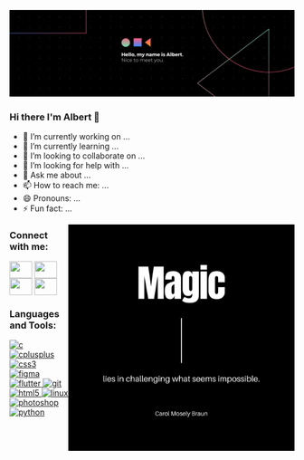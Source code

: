 [![MasterHead](Banner.png)](https://github.com/AlbertSigsbert)
### Hi there I'm Albert 👋


- 🔭 I’m currently working on ...
- 🌱 I’m currently learning ...
- 👯 I’m looking to collaborate on ...
- 🤔 I’m looking for help with ...
- 💬 Ask me about ...
- 📫 How to reach me: ...
- 😄 Pronouns: ...
- ⚡ Fun fact: ...

 <img align="right" alt="Coding" width="400" src="Side.png">
 
 <h3 align="left">Connect with me:</h3>
<p align="left">
<a href="your link" target="blank"><img align="center" src="https://cdn.jsdelivr.net/npm/simple-icons@3.0.1/icons/twitter.svg" alt="" height="30" width="40" /></a>
<a href="your link" target="blank"><img align="center" src="https://cdn.jsdelivr.net/npm/simple-icons@3.0.1/icons/linkedin.svg" alt="" height="30" width="40" /></a>
<a href="your link" target="blank"><img align="center" src="https://cdn.jsdelivr.net/npm/simple-icons@3.0.1/icons/instagram.svg" alt="" height="30" width="40" /></a>
<a href="your link" target="blank"><img align="center" src="https://cdn.jsdelivr.net/npm/simple-icons@3.0.1/icons/youtube.svg" alt="" height="30" width="40" /></a>
</p>

<h3 align="left">Languages and Tools:</h3>
<p align="left">
 <a href="https://www.cprogramming.com/" target="_blank"> 
  <img src="https://devicons.github.io/devicon/devicon.git/icons/c/c-original.svg" alt="c" width="40" height="40"/> 
 </a> 
 <a href="https://www.w3schools.com/cpp/" target="_blank"> 
  <img src="https://devicons.github.io/devicon/devicon.git/icons/cplusplus/cplusplus-original.svg" alt="cplusplus" width="40" height="40"/>
 </a>
 <a href="https://www.w3schools.com/css/" target="_blank">
  <img src="https://devicons.github.io/devicon/devicon.git/icons/css3/css3-original-wordmark.svg" alt="css3" width="40" height="40"/> 
 </a>
 <a href="https://www.figma.com/" target="_blank"> 
  <img src="https://www.vectorlogo.zone/logos/figma/figma-icon.svg" alt="figma" width="40" height="40"/>
 </a> 
 <a href="https://flutter.dev" target="_blank"> 
  <img src="https://www.vectorlogo.zone/logos/flutterio/flutterio-icon.svg" alt="flutter" width="40" height="40"/>
 </a> 
 <a href="https://git-scm.com/" target="_blank">
  <img src="https://www.vectorlogo.zone/logos/git-scm/git-scm-icon.svg" alt="git" width="40" height="40"/>
 </a> 
 <a href="https://www.w3.org/html/" target="_blank">
  <img src="https://devicons.github.io/devicon/devicon.git/icons/html5/html5-original-wordmark.svg" alt="html5" width="40" height="40"/> 
 </a> 
 <a href="https://www.linux.org/" target="_blank"> 
  <img src="https://devicons.github.io/devicon/devicon.git/icons/linux/linux-original.svg" alt="linux" width="40" height="40"/>
 </a> 
 <a href="https://www.photoshop.com/en" target="_blank">
  <img src="https://devicons.github.io/devicon/devicon.git/icons/photoshop/photoshop-plain.svg" alt="photoshop" width="40" height="40"/> 
 </a>
 <a href="https://www.python.org" target="_blank">
  <img src="https://devicons.github.io/devicon/devicon.git/icons/python/python-original.svg" alt="python" width="40" height="40"/> 
 </a> 
</p>

